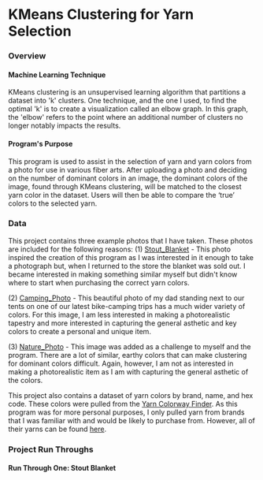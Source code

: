 # KMeans Clustering for Yarn Selection

### Overview
#### Machine Learning Technique

KMeans clustering is an unsupervised learning algorithm that partitions a dataset into 'k' clusters. One technique, and the one I used, to find the optimal 'k' is to create a visualization called an elbow graph. In this graph, the 'elbow' refers to the point where an additional number of clusters no longer notably impacts the results. 

#### Program's Purpose

This program is used to assist in the selection of yarn and yarn colors from a photo for use in various fiber arts. After uploading a photo and deciding on the number of dominant colors in an image, the dominant colors of the image, found through KMeans clustering, will be matched to the closest yarn color in the dataset. Users will then be able to compare the ‘true’ colors to the selected yarn.

### Data

This project contains three example photos that I have taken. These photos are included for the following reasons:
(1) [Stout_Blanket](https://github.com/Emily-McNett/Machine-Learning-Portfolio/blob/main/KMeans-Clustering/Stout_Blanket.JPEG) - This photo inspired the creation of this program as I was interested in it enough to take a photograph but, when I returned to the store the blanket was sold out. I became interested in making something similar myself but didn't know where to start when purchasing the correct yarn colors.

(2) [Camping_Photo](https://github.com/Emily-McNett/Machine-Learning-Portfolio/blob/main/KMeans-Clustering/Camping_Photo.JPEG) - This beautiful photo of my dad standing next to our tents on one of our latest bike-camping trips has a much wider variety of colors. For this image, I am less interested in making a photorealistic tapestry and more interested in capturing the general asthetic and key colors to create a personal and unique item. 

(3) [Nature_Photo](https://github.com/Emily-McNett/Machine-Learning-Portfolio/blob/main/KMeans-Clustering/Nature_Photo.JPEG) - This image was added as a challenge to myself and the program. There are a lot of similar, earthy colors that can make clustering for dominant colors difficult. Again, however, I am not as interested in making a photorealistic item as I am with capturing the general asthetic of the colors.

This project also contains a dataset of yarn colors by brand, name, and hex code. These colors were pulled from the [Yarn Colorway Finder](https://temperature-blanket.com/). As this program was for more personal purposes, I only pulled yarn from brands that I was familiar with and would be likely to purchase from. However, all of their yarns can be found [here](https://github.com/jdvlpr/Temperature-Blanket-Web-App/tree/main/src/lib/yarns).

### Project Run Throughs 

#### Run Through One: Stout Blanket


##### 


##
